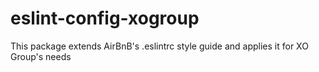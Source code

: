 eslint-config-xogroup
=====================

This package extends AirBnB's .eslintrc style guide and applies it for XO Group's needs